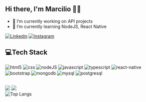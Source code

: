 ## Hi there, I'm Marcilio 👋🏻
- 🔭 I’m currently working on API projects   
- 🌱 I’m currently learning NodeJS, React Native

[![Linkedin](https://img.shields.io/badge/LinkedIn-0077B5?style=for-the-badge&logo=linkedin&logoColor=white)](https://www.linkedin.com/in/marcilio-m-farias)
[![Instagram](https://img.shields.io/badge/Instagram-E4405F?style=for-the-badge&logo=instagram&logoColor=white)](https://www.instagram.com/m4rciliofarias/)

## 💻Tech Stack
    
<div style="display: inline_block">
    <img align="center" alt="html5" src="https://img.shields.io/badge/HTML5-E34F26?style=for-the-badge&logo=html5&logoColor=white">
    <img align="center" alt="css" src="https://img.shields.io/badge/CSS-239120?&style=for-the-badge&logo=css3&logoColor=white">    
    <img align="center" alt="nodeJS" src="https://img.shields.io/badge/Node.js-43853D?style=for-the-badge&logo=node.js&logoColor=white">
    <img align="center" alt="javascript" src="https://img.shields.io/badge/JavaScript-323330?style=for-the-badge&logo=javascript&logoColor=F7DF1E">
    <img align="center" alt="typescript" src="https://img.shields.io/badge/TypeScript-007ACC?style=for-the-badge&logo=typescript&logoColor=white">       
    <img align="center" alt="react-native" src="https://img.shields.io/badge/React_Native-20232A?style=for-the-badge&logo=react&logoColor=61DAFB">
    <img align="center" alt="bootstrap" src="https://img.shields.io/badge/Bootstrap-563D7C?style=for-the-badge&logo=bootstrap&logoColor=white">
    <img align="center" alt="mongodb" src="https://img.shields.io/badge/MongoDB-4EA94B?style=for-the-badge&logo=mongodb&logoColor=white">
    <img align="center" alt="mysql" src="https://img.shields.io/badge/MySQL-00000F?style=for-the-badge&logo=mysql&logoColor=white">
    <img align="center" alt="postgresql" src="https://img.shields.io/badge/PostgreSQL-316192?style=for-the-badge&logo=postgresql&logoColor=white"> 
</div><br>


![](https://github-readme-streak-stats.herokuapp.com/?user=marciliofarias&theme=transparent&card_width=400&card_height=200) 
![](https://github-readme-stats.vercel.app/api?username=marciliofarias&show_icons=true&theme=transparent&rank_icon=github&include_all_commits=true&card_width=300&custom_title=)
<br>
![Top Langs](https://github-readme-stats.vercel.app/api/top-langs/?username=marciliofarias&layout=compact&theme=transparent)


